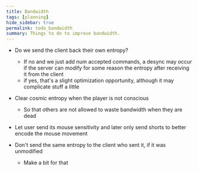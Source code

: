 ```yaml
---
title: Bandwidth
tags: [planning]
hide_sidebar: true
permalink: todo_bandwidth
summary: Things to do to improve bandwidth.
---
```


- Do we send the client back their own entropy?
	- If no and we just add num accepted commands, a desync may occur if the server can modify for some reason the entropy after receiving it from the client
	- if yes, that's a slight optimization opportunity, although it may complicate stuff a little

- Clear cosmic entropy when the player is not conscious
	- So that others are not allowed to waste bandwidth when they are dead

- Let user send its mouse sensitivity and later only send shorts to better encode the mouse movement

- Don't send the same entropy to the client who sent it, if it was unmodified
	- Make a bit for that
